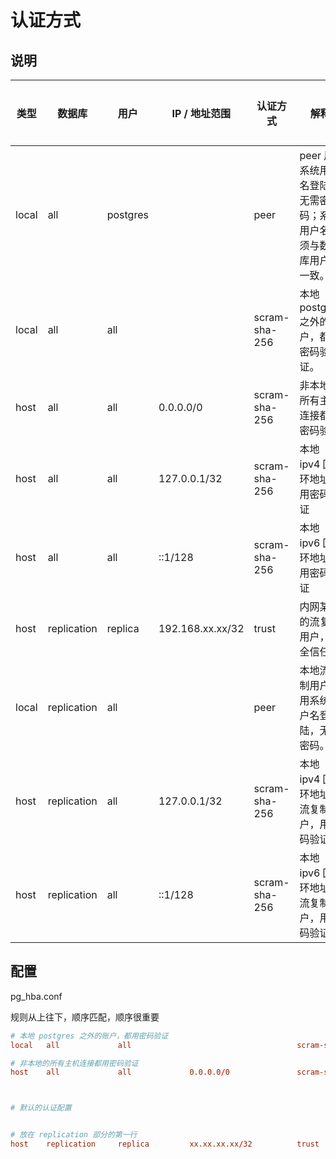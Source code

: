 # 认证方式

## 说明

| 类型  | 数据库      | 用户     | IP / 地址范围    | 认证方式      | 解释                                                                | 存在方式 |
| ----- | ----------- | -------- | ---------------- | ------------- | ------------------------------------------------------------------- | -------- |
| local | all         | postgres |                  | peer          | peer 用系统用户名登陆，无需密码；系统用户名必须与数据库用户名一致。 |          |
| local | all         | all      |                  | scram-sha-256 | 本地 postgres 之外的账户，都用密码验证。                            | 手动添加 |
| host  | all         | all      | 0.0.0.0/0        | scram-sha-256 | 非本地的所有主机连接都用密码验证                                    | 手动添加 |
| host  | all         | all      | 127.0.0.1/32     | scram-sha-256 | 本地 ipv4 回环地址，用密码验证                                      |          |
| host  | all         | all      | ::1/128          | scram-sha-256 | 本地 ipv6 回环地址，用密码验证                                      |          |
| host  | replication | replica  | 192.168.xx.xx/32 | trust         | 内网某 ip 的流复制用户，完全信任                                    | 手动添加 |
| local | replication | all      |                  | peer          | 本地流复制用户，用系统用户名登陆，无需密码。                        |          |
| host  | replication | all      | 127.0.0.1/32     | scram-sha-256 | 本地 ipv4 回环地址的流复制用户，用密码验证                          |          |
| host  | replication | all      | ::1/128          | scram-sha-256 | 本地 ipv6 回环地址的流复制用户，用密码验证                          |          |

## 配置

pg_hba.conf

规则从上往下，顺序匹配，顺序很重要

```conf
# 本地 postgres 之外的账户，都用密码验证
local   all             all                                     scram-sha-256

# 非本地的所有主机连接都用密码验证
host    all             all             0.0.0.0/0               scram-sha-256



# 默认的认证配置


# 放在 replication 部分的第一行
host    replication     replica         xx.xx.xx.xx/32          trust
```
